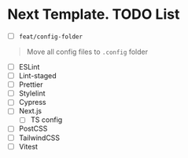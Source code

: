 # Next Template. TODO List

- [ ] ``feat/config-folder``
> Move all config files to ``.config`` folder
  - [ ] ESLint
  - [ ] Lint-staged
  - [ ] Prettier
  - [ ] Stylelint
  - [ ] Cypress
  - [ ] Next.js
    - [ ] TS config
  - [ ] PostCSS
  - [ ] TailwindCSS
  - [ ] Vitest
